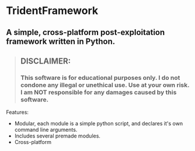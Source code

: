 # TridentFramework
## A simple, cross-platform post-exploitation framework written in Python.
> ## DISCLAIMER:
> ### This software is for educational purposes only. I do not condone any illegal or unethical use. Use at your own risk. I am NOT responsible for any damages caused by this software.

Features:
- Modular, each module is a simple python script, and declares it's own command line arguments.
- Includes several premade modules.
- Cross-platform
